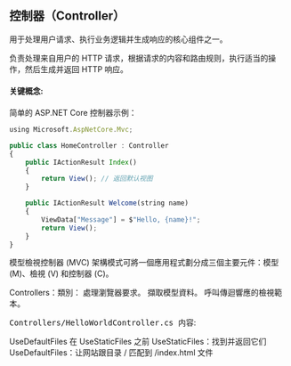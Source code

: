 ## 控制器（Controller）

用于处理用户请求、执行业务逻辑并生成响应的核心组件之一。

负责处理来自用户的 HTTP 请求，根据请求的内容和路由规则，执行适当的操作，然后生成并返回 HTTP 响应。

#### 关键概念:

简单的 ASP.NET Core 控制器示例：

```javascript
using Microsoft.AspNetCore.Mvc;

public class HomeController : Controller
{
    public IActionResult Index()
    {
        return View(); // 返回默认视图
    }

    public IActionResult Welcome(string name)
    {
        ViewData["Message"] = $"Hello, {name}!";
        return View();
    }
}
```

模型檢視控制器 (MVC) 架構模式可將一個應用程式劃分成三個主要元件：模型 (M)、檢視 (V) 和控制器 (C)。

Controllers：類別：
處理瀏覽器要求。
擷取模型資料。
呼叫傳迴響應的檢視範本。

<kbd>Controllers/HelloWorldController.cs </kbd>内容:

<!-- ```javascript

``` -->

UseDefaultFiles 在 UseStaticFiles 之前
UseStaticFiles：找到并返回它们
UseDefaultFiles：让网站跟目录 / 匹配到 /index.html 文件
